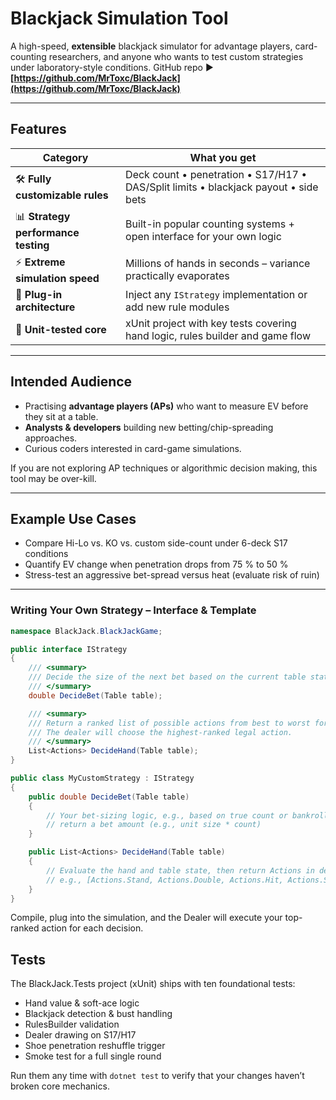 # Blackjack Simulation Tool

A high-speed, **extensible** blackjack simulator for advantage players, card-counting researchers, and anyone who wants to test custom strategies under laboratory-style conditions.
GitHub repo ▶ **[https://github.com/MrToxc/BlackJack](https://github.com/MrToxc/BlackJack)**

---

## Features

| Category                            | What you get                                                                         |
| ----------------------------------- | ------------------------------------------------------------------------------------ |
| 🛠 **Fully customizable rules**     | Deck count • penetration • S17/H17 • DAS/Split limits • blackjack payout • side bets |
| 📊 **Strategy performance testing** | Built-in popular counting systems + open interface for your own logic                |
| ⚡ **Extreme simulation speed**      | Millions of hands in seconds – variance practically evaporates                       |
| 🔌 **Plug-in architecture**         | Inject any `IStrategy` implementation or add new rule modules                        |
| 🧪 **Unit-tested core**             | xUnit project with key tests covering hand logic, rules builder and game flow        |

---

## Intended Audience

* Practising **advantage players (APs)** who want to measure EV before they sit at a table.
* **Analysts & developers** building new betting/chip-spreading approaches.
* Curious coders interested in card-game simulations.

If you are not exploring AP techniques or algorithmic decision making, this tool may be over-kill.

---

## Example Use Cases

* Compare Hi-Lo vs. KO vs. custom side-count under 6-deck S17 conditions
* Quantify EV change when penetration drops from 75 % to 50 %
* Stress-test an aggressive bet-spread versus heat (evaluate risk of ruin)

---

### Writing Your Own Strategy – Interface & Template

```csharp
namespace BlackJack.BlackJackGame;

public interface IStrategy
{
    /// <summary>
    /// Decide the size of the next bet based on the current table state.
    /// </summary>
    double DecideBet(Table table);

    /// <summary>
    /// Return a ranked list of possible actions from best to worst for the current hand.
    /// The dealer will choose the highest-ranked legal action.
    /// </summary>
    List<Actions> DecideHand(Table table);
}
```

```csharp
public class MyCustomStrategy : IStrategy
{
    public double DecideBet(Table table)
    {
        // Your bet-sizing logic, e.g., based on true count or bankroll
        // return a bet amount (e.g., unit size * count)
    }

    public List<Actions> DecideHand(Table table)
    {
        // Evaluate the hand and table state, then return Actions in descending preference,
        // e.g., [Actions.Stand, Actions.Double, Actions.Hit, Actions.Split]
    }
}
```

Compile, plug into the simulation, and the Dealer will execute your top-ranked action for each decision.

## Tests

The BlackJack.Tests project (xUnit) ships with ten foundational tests:

* Hand value & soft-ace logic
* Blackjack detection & bust handling
* RulesBuilder validation
* Dealer drawing on S17/H17
* Shoe penetration reshuffle trigger
* Smoke test for a full single round

Run them any time with `dotnet test` to verify that your changes haven’t broken core mechanics.
